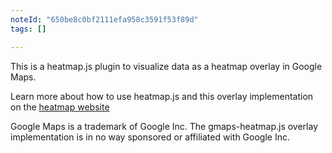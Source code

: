 ```yaml
---
noteId: "650be8c0bf2111efa958c3591f53f89d"
tags: []

---
```


This is a heatmap.js plugin to visualize data as a heatmap overlay in Google Maps. 


Learn more about how to use heatmap.js and this overlay implementation on the [heatmap website](https://www.patrick-wied.at/static/heatmapjs/?utm_source=npm_gmaps&utm_medium=web)


Google Maps is a trademark of Google Inc. The gmaps-heatmap.js overlay implementation is in no way sponsored or affiliated with Google Inc. 